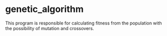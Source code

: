 # genetic_algorithm
This program is responsible for calculating fitness from the population with the possibility of mutation and crossovers.
